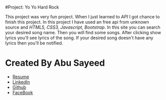 #Project: Yo Yo Hard Rock

This project was very fun project. When I just learned to *API* I got chance to finish this project. In this project I have used an free api from unknown source and *HTML5, CSS3, Javascript, Bootstrap*. In this site you can search your desired song name. Then you will find some songs. After clicking show lyrics you'll see lyrics of the song. If your desired song doesn't have any lyrics then you'll be notified.

# Created By Abu Sayeed

- [Resume](https://drive.google.com/file/d/1n_WyOpWTddo8uBbx_PLidPB8ZviP1vBQ/view)
- [LinkedIn](https://www.linkedin.com/in/abusayeed95/)
- [Github](https://github.com/ahmedmusa995/)
- [FaceBook](https://www.facebook.com/sayeed.sayem.95/)
